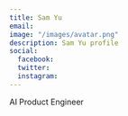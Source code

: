 ```yaml
---
title: Sam Yu
email: 
image: "/images/avatar.png"
description: Sam Yu profile
social:
  facebook: 
  twitter: 
  instagram: 
---
```


AI Product Engineer